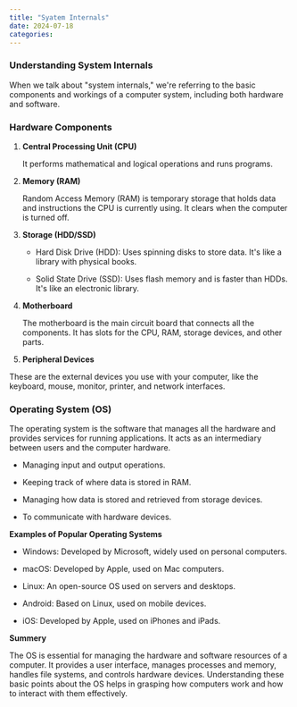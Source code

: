 ```yaml
---
title: "Syatem Internals"
date: 2024-07-18
categories:
---
```

### **Understanding System Internals**

When we talk about "system internals," we're referring to the basic components and workings of a computer system, including both hardware and software. 

### **Hardware Components**

<a href="https://www.kindpng.com/imgv/iRhRJhh_old-computer-diagram-wiring-diagram-g11-computer-components/" target="_blank"></a>

1. **Central Processing Unit (CPU)**

    It performs mathematical and logical operations and runs programs.

2. **Memory (RAM)**

    Random Access Memory (RAM) is temporary storage that holds data and instructions the CPU is currently using. It clears when the computer is turned off.

3. **Storage (HDD/SSD)**

    * Hard Disk Drive (HDD): Uses spinning disks to store data. It's like a library with physical books.

    * Solid State Drive (SSD): Uses flash memory and is faster than HDDs. It's like an electronic library.

4. **Motherboard**

    The motherboard is the main circuit board that connects all the components. It has slots for the CPU, RAM, storage devices, and other parts.      

5. **Peripheral Devices**

These are the external devices you use with your computer, like the keyboard, mouse, monitor, printer, and network interfaces.

### **Operating System (OS)**

The operating system is the software that manages all the hardware and provides services for running applications. 
It acts as an intermediary between users and the computer hardware.

* Managing input and output operations.

* Keeping track of where data is stored in RAM.

* Managing how data is stored and retrieved from storage devices.

* To communicate with hardware devices.

**Examples of Popular Operating Systems**

* Windows: Developed by Microsoft, widely used on personal computers.

* macOS: Developed by Apple, used on Mac computers.

* Linux: An open-source OS used on servers and desktops.

* Android: Based on Linux, used on mobile devices.

* iOS: Developed by Apple, used on iPhones and iPads.

**Summery**

The OS is essential for managing the hardware and software resources of a computer. It provides a user interface, manages processes and memory, handles file systems, and controls hardware devices. Understanding these basic points about the OS helps in grasping how computers work and how to interact with them effectively.